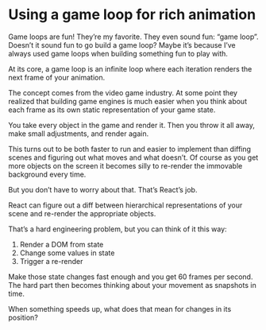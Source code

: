 
# Using a game loop for rich animation

Game loops are fun\! They’re my favorite. They even sound fun: “game
loop”. Doesn’t it sound fun to go build a game loop? Maybe it’s because
I’ve always used game loops when building something fun to play with.

At its core, a game loop is an infinite loop where each iteration
renders the next frame of your animation.

The concept comes from the video game industry. At some point they
realized that building game engines is much easier when you think about
each frame as its own static representation of your game state.

You take every object in the game and render it. Then you throw it all
away, make small adjustments, and render again.

This turns out to be both faster to run and easier to implement than
diffing scenes and figuring out what moves and what doesn’t. Of course
as you get more objects on the screen it becomes silly to re-render the
immovable background every time.

But you don’t have to worry about that. That’s React’s job.

React can figure out a diff between hierarchical representations of your
scene and re-render the appropriate objects.

That’s a hard engineering problem, but you can think of it this way:

1.  Render a DOM from state
2.  Change some values in state
3.  Trigger a re-render

Make those state changes fast enough and you get 60 frames per second.
The hard part then becomes thinking about your movement as snapshots in
time.

When something speeds up, what does that mean for changes in its
position?
